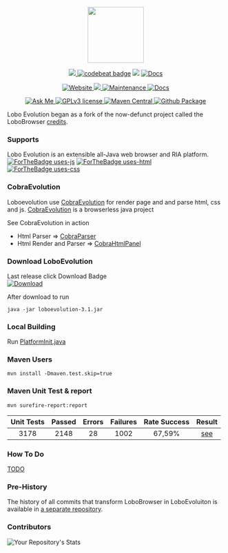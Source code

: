 <p align="center">
	<img src="https://avatars3.githubusercontent.com/u/6113075?s=460&v=4" height="130">
</p>
<p align="center">	
	<a href="https://www.codacy.com/gh/LoboEvolution/LoboEvolution/dashboard?utm_source=github.com&amp;utm_medium=referral&amp;utm_content=LoboEvolution/LoboEvolution&amp;utm_campaign=Badge_Grade" alt="Codacy">
		<img src="https://app.codacy.com/project/badge/Grade/899f68bba4a5463d8a7699821d840c5c" />
	</a>
	<a href="https://codebeat.co/projects/github-com-loboevolution-loboevolution-master"><img alt="codebeat badge" src="https://codebeat.co/badges/74e4393e-77b9-44a9-ad98-0b33fb839754" /></a>
	<a href="https://codeclimate.com/github/LoboEvolution/LoboEvolution/maintainability"><img src="https://api.codeclimate.com/v1/badges/eaeed65cfc69b72b4701/maintainability" /></a>
	<a href="https://github.com/LoboEvolution/LoboEvolution/actions/workflows/codeql.yml">
		<img src="https://github.com/LoboEvolution/LoboEvolution/actions/workflows/codeql.yml/badge.svg?branch=master" alt="Docs">
	</a>
</p>
<p align="center">
	<a href="http://sourceforge.net/projects/loboevolution/">
		<img src="https://img.shields.io/website-up-down-green-red/http/shields.io.svg" alt="Website">
	</a>
	<a href="" alt="PRs">
		<img src="https://img.shields.io/badge/PRs-welcome-brightgreen.svg" />
	</a>
	<a href="https://github.com/oswetto/LoboEvolution/commits/master">
		<img src="https://img.shields.io/badge/Maintained%3F-yes-green.svg" alt="Maintenance">
	</a>
	<a href="https://loboevolution.github.io/LoboEvolution/">
		<img src="https://inch-ci.org/github/oswetto/LoboEvolution.svg" alt="Docs">
	</a>
</p>
<p align="center">	
	<a href="https://github.com/oswetto">
		<img src="https://img.shields.io/badge/Ask%20me-anything-1abc9c.svg" alt="Ask Me">
	</a>
	<a href="https://github.com/LoboEvolution/LoboEvolution/blob/master/LICENSE">
		<img src="https://img.shields.io/badge/License-GPLv3-blue.svg" alt="GPLv3 license">
	</a>	
	<a href="https://search.maven.org/search?q=g:%22com.github.oswetto%22%20AND%20a:%22loboevolution%22">
		<img src="https://img.shields.io/maven-central/v/com.github.oswetto/loboevolution.svg?label=Maven%20Central" alt="Maven Central">
	</a>
	<a href="https://github.com/LoboEvolution/LoboEvolution/actions/workflows/publish-github.yml">
		<img src="https://github.com/LoboEvolution/LoboEvolution/actions/workflows/publish-github.yml/badge.svg" alt="Github Package">
	</a>
</p>

Lobo Evolution began as a fork of the now-defunct project called the LoboBrowser [credits](https://sourceforge.net/projects/xamj/).

### Supports
Lobo Evolution is an extensible all-Java web browser and RIA platform. <br/>
[![ForTheBadge uses-js](http://ForTheBadge.com/images/badges/uses-js.svg)](http://ForTheBadge.com)
[![ForTheBadge uses-html](http://ForTheBadge.com/images/badges/uses-html.svg)](http://ForTheBadge.com)
[![ForTheBadge uses-css](http://ForTheBadge.com/images/badges/uses-css.svg)](http://ForTheBadge.com) 


### CobraEvolution
Loboevolution use [CobraEvolution](https://github.com/LoboEvolution/CobraEvolution) for render page and and parse html, css and js.
[CobraEvolution](https://github.com/LoboEvolution/CobraEvolution) is a browserless java project

See CobraEvolution in action
* Html Parser => [CobraParser](https://github.com/LoboEvolution/CobraEvolution/blob/main/LoboUnitTest/src/test/java/org/loboevolution/driver/CobraParser.java)
* Html Render and Parser => [CobraHtmlPanel](https://github.com/LoboEvolution/CobraEvolution/blob/main/LoboUnitTest/src/test/java/org/loboevolution/driver/CobraHtmlPanel.java)

### Download LoboEvolution

Last release click Download Badge <br/>
<a href="https://github.com/LoboEvolution/LoboEvolution/releases/download/3.1/loboevolution-3.1.jar">
<img src="https://img.shields.io/github/downloads/LoboEvolution/LoboEvolution/total.svg" alt="Download">
</a> <br/>

After download to run
```
java -jar loboevolution-3.1.jar
```

### Local Building
Run 
[PlatformInit.java](https://github.com/oswetto/LoboEvolution/blob/master/LoboEvo/src/main/java/org/loboevolution/init/PlatformInit.java)

### Maven Users
```
mvn install -Dmaven.test.skip=true
```

### Maven Unit Test & report
```
mvn surefire-report:report
```

| Unit Tests | Passed | Errors | Failures | Rate Success |                        Result                         |
|:----------:|:------:|:------:|:--------:|:------------:|:-----------------------------------------------------:|
|    3178    |  2148  |   28   |   1002   |   67,59%	 | [see](https://loboevolution.github.io/LoboEvolution/surefire-report.html) |

### How To Do
[TODO](https://github.com/oswetto/LoboEvolution/wiki/How-TODO)

### Pre-History
The history of all commits that transform LoboBrowser in LoboEvoluiton is available in [a separate repository](https://github.com/oswetto/LoboEvolutionPreHistory).

### Contributors
![Your Repository's Stats](https://contrib.rocks/image?repo=LoboEvolution/LoboEvolution)